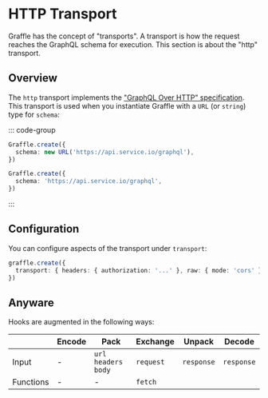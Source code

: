 # HTTP Transport

Graffle has the concept of "transports". A transport is how the request reaches the GraphQL schema for execution. This section is about the "http" transport.

<!--@include: @/guides/_example_links/transport-http.md-->

## Overview

The `http` transport implements the ["GraphQL Over HTTP" specification](https://github.com/graphql/graphql-over-http). This transport is used when you instantiate Graffle with a `URL` (or `string`) type for `schema`:

::: code-group

```ts [URL]
Graffle.create({
  schema: new URL('https://api.service.io/graphql'),
})
```

```ts [string]
Graffle.create({
  schema: 'https://api.service.io/graphql',
})
```

:::

## Configuration

<!--@include: @guides/_example_links/transport-http_RequestInput.md-->

You can configure aspects of the transport under `transport`:

```ts
graffle.create({
  transport: { headers: { authorization: '...' }, raw: { mode: 'cors' } },
})
```

## Anyware

Hooks are augmented in the following ways:

|           | Encode | Pack                   | Exchange  | Unpack     | Decode     |
| --------- | ------ | ---------------------- | --------- | ---------- | ---------- |
| Input     | -      | `url` `headers` `body` | `request` | `response` | `response` |
| Functions | -      | -                      | `fetch`   |            |            |
